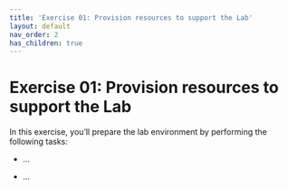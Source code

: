 ```yaml
---
title: 'Exercise 01: Provision resources to support the Lab'
layout: default
nav_order: 2
has_children: true
---
```


# Exercise 01: Provision resources to support the Lab

In this exercise, you’ll prepare the lab environment by performing the following tasks:  

- ...   

- ...  
